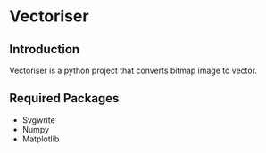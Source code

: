 # Vectoriser
## Introduction
Vectoriser is a python project that converts bitmap image to vector.

## Required Packages
- Svgwrite
- Numpy
- Matplotlib